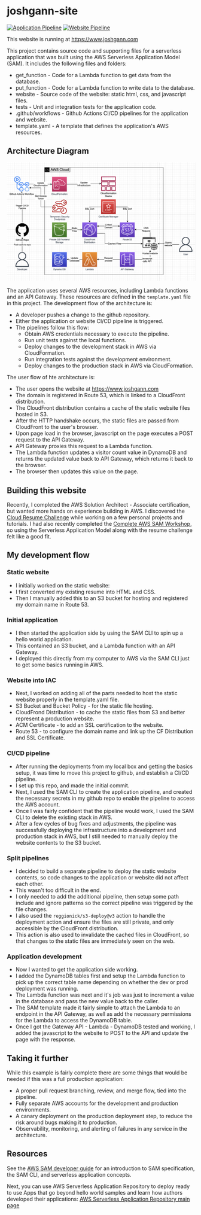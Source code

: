 # joshgann-site

[![Application Pipeline](https://github.com/jhgann/aws-personal-website/actions/workflows/pipeline.yaml/badge.svg)](https://github.com/jhgann/aws-personal-website/actions/workflows/pipeline.yaml) 
[![Website Pipeline](https://github.com/jhgann/aws-personal-website/actions/workflows/website.yaml/badge.svg)](https://github.com/jhgann/aws-personal-website/actions/workflows/website.yaml)

This website is running at https://www.joshgann.com

This project contains source code and supporting files for a serverless application that was built using the AWS Serverless Application Model (SAM). It includes the following files and folders:

- get_function - Code for a Lambda function to get data from the database.
- put_function - Code for a Lambda function to write data to the database.
- website - Source code of the website: static html, css, and javascript files.
- tests - Unit and integration tests for the application code. 
- .github/workflows - Github Actions CI/CD pipelines for the application and website.
- template.yaml - A template that defines the application's AWS resources.

## Architecture Diagram
![architecture diagram](./website-architecture.png)

The application uses several AWS resources, including Lambda functions and an API Gateway. These resources are defined in the `template.yaml` file in this project. 
The development flow of the architecture is:

- A developer pushes a change to the github repository.
- Either the application or website CI/CD pipeline is triggered.
- The pipelines follow this flow:
  - Obtain AWS credentials necessary to execute the pipeline.
  - Run unit tests against the local functions.
  - Deploy changes to the development stack in AWS via CloudFormation.
  - Run integration tests against the development environment.
  - Deploy changes to the production stack in AWS via CloudFormation.

The user flow of hte architecture is:
- The user opens the website at https://www.joshgann.com
- The domain is registered in Route 53, which is linked to a CloudFront distribution.
- The CloudFront distribution contains a cache of the static website files hosted in S3.
- After the HTTP handshake occurs, the static files are passed from CloudFront to the user's browser.
- Upon page load in the browser, javascript on the page executes a POST request to the API Gateway.
- API Gateway proxies this request to a Lambda function.
- The Lambda function updates a visitor count value in DynamoDB and returns the updated value back to API Gateway, which returns it back to the browser.
- The browser then updates this value on the page. 

## Building this website

Recently, I completed the AWS Solution Architect - Associate certification, but wanted more hands on experience building in AWS.  I discovered the [Cloud Resume Challenge](https://cloudresumechallenge.dev/docs/the-challenge/aws/) while working on a few personal projects and tutorials.  I had also recently completed the [Complete AWS SAM Workshop](https://catalog.workshops.aws/complete-aws-sam/en-US), so using the Serverless Application Model along with the resume challenge felt like a good fit.

## My development flow
### Static website
- I initially worked on the static website:
- I first converted my existing resume into HTML and CSS.
- Then I manually added this to an S3 bucket for hosting and registered my domain name in Route 53.

### Initial application
- I then started the application side by using the SAM CLI to spin up a hello world application.
- This contained an S3 bucket, and a Lambda function with an API Gateway.
- I deployed this directly from my computer to AWS via the SAM CLI just to get some basics running in AWS.

### Website into IAC
- Next, I worked on adding all of the parts needed to host the static website properly in the template.yaml file.
- S3 Bucket and Bucket Policy - for the static file hosting.
- CloudFrond Distribution - to cache the static files from S3 and better represent a production website.
- ACM Certificate - to add an SSL certification to the website.
- Route 53 - to configure the domain name and link up the CF Distribution and SSL Certificate.

### CI/CD pipeline
- After running the deployments from my local box and getting the basics setup, it was time to move this project to github, and establish a CI/CD pipeline.
- I set up this repo, and made the initial commit.
- Next, I used the SAM CLI to create the application pipeline, and created the necessary secrets in my github repo to enable the pipeline to access the AWS account.
- Once I was fairly confident that the pipeline would work, I used the SAM CLI to delete the existing stack in AWS.
- After a few cycles of bug fixes and adjustments, the pipeline was successfully deploying the infrastructure into a development and production stack in AWS, but I still needed to manually deploy the website contents to the S3 bucket.

### Split pipelines
- I decided to build a separate pipeline to deploy the static website contents, so code changes to the application or website did not affect each other.
- This wasn't too difficult in the end.
- I only needed to add the additional pipeline, then setup some path include and ignore patterns so the correct pipeline was triggered by the file changes.
- I also used the `reggionick/s3-deploy@v3` action to handle the deployment action and ensure the files are still private, and only accessible by the CloudFront distribution.
- This action is also used to invalidate the cached files in CloudFront, so that changes to the static files are immediately seen on the web. 

### Application development
- Now I wanted to get the application side working.
- I added the DynamoDB tables first and setup the Lambda function to pick up the correct table name depending on whether the dev or prod deployment was running.
- The Lambda function was next and it's job was just to increment a value in the database and pass the new value back to the caller.
- The SAM template made it fairly simple to attach the Lambda to an endpoint in the API Gateway, as well as add the necessary permissions for the Lambda to access the DynamoDB table.
- Once I got the Gateway API - Lambda - DynamoDB tested and working, I added the javascript to the website to POST to the API and update the page with the response.


## Taking it further
While this example is fairly complete there are some things that would be needed if this was a full production application:

- A proper pull request branching, review, and merge flow, tied into the pipeline.
- Fully separate AWS accounts for the development and production environments.
- A canary deployment on the production deployment step, to reduce the risk around bugs making it to production.
- Observability, monitoring, and alerting of failures in any service in the architecture. 


## Resources

See the [AWS SAM developer guide](https://docs.aws.amazon.com/serverless-application-model/latest/developerguide/what-is-sam.html) for an introduction to SAM specification, the SAM CLI, and serverless application concepts.

Next, you can use AWS Serverless Application Repository to deploy ready to use Apps that go beyond hello world samples and learn how authors developed their applications: [AWS Serverless Application Repository main page](https://aws.amazon.com/serverless/serverlessrepo/)
